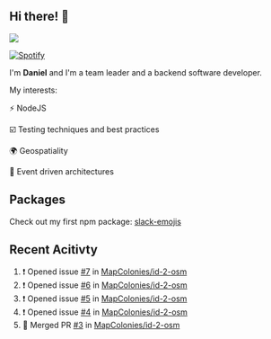 ## Hi there! 👋

<p>
  <img src="https://github-readme-stats.vercel.app/api?username=syncush&theme=tokyonight">
</p>

[![Spotify](https://novatorem-rust.vercel.app/api/spotify)](https://open.spotify.com/user/syncush)

I'm **Daniel** and I'm a team leader and a backend software developer.

My interests:

⚡ NodeJS

☑️ Testing techniques and best practices

🌍 Geospatiality

🧠 Event driven architectures

## Packages
Check out my first npm package: [slack-emojis](https://www.npmjs.com/package/slack-emojis)

## Recent Acitivty
<!--START_SECTION:activity-->
1. ❗️ Opened issue [#7](https://github.com/MapColonies/id-2-osm/issues/7) in [MapColonies/id-2-osm](https://github.com/MapColonies/id-2-osm)
2. ❗️ Opened issue [#6](https://github.com/MapColonies/id-2-osm/issues/6) in [MapColonies/id-2-osm](https://github.com/MapColonies/id-2-osm)
3. ❗️ Opened issue [#5](https://github.com/MapColonies/id-2-osm/issues/5) in [MapColonies/id-2-osm](https://github.com/MapColonies/id-2-osm)
4. ❗️ Opened issue [#4](https://github.com/MapColonies/id-2-osm/issues/4) in [MapColonies/id-2-osm](https://github.com/MapColonies/id-2-osm)
5. 🎉 Merged PR [#3](https://github.com/MapColonies/id-2-osm/pull/3) in [MapColonies/id-2-osm](https://github.com/MapColonies/id-2-osm)
<!--END_SECTION:activity-->
